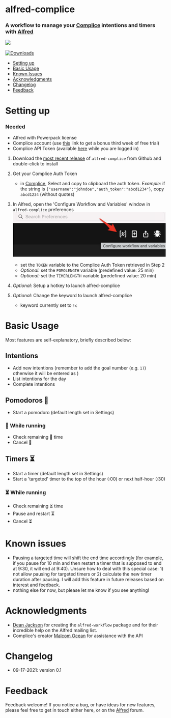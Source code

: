 # alfred-complice 

### A workflow to manage your [Complice](https://complice.co/) intentions and timers with  [Alfred](https://www.alfredapp.com/)



![](images/complice-screencast.gif "")
<a href="https://github.com/giovannicoppola/alfred-complice/releases/latest/">
  
  <img alt="Downloads"
       src="https://img.shields.io/github/downloads/giovannicoppola/alfred-complice/total?color=purple&label=Downloads"><br/>
</a>
<!-- MarkdownTOC autolink="true" bracket="round" depth="3" autoanchor="true" -->

- [Setting up](#setting-up)
- [Basic Usage](#usage)
- [Known Issues](#known-issues)
- [Acknowledgments](#acknowledgments)
- [Changelog](#changelog)
- [Feedback](#feedback)

<!-- /MarkdownTOC -->


<a name="setting-up"></a>
# Setting up

### Needed

- Alfred with Powerpack license
- Complice account (use [this](https://complice.co/?r=4z020qsycl) link to get a bonus third week of free trial)
- Complice API Token (available [here](https://complice.co/$USERNAME/auth_token) while you are logged in)




1. Download the [most recent release](https://github.com/giovannicoppola/alfred-complice/releases/latest) of `alfred-complice` from Github and double-click to install
2. Get your Complice Auth Token 
	- in [Complice](https://complice.co/$USERNAME/auth_token), Select and copy to clipboard the auth token. 
	_Example_: if the string is `{"username":"johndoe","auth_token":"abcd1234"}`, copy `abcd1234` (without quotes)

3. In Alfred, open the 'Configure Workflow and Variables' window in `alfred-complice` preferences
	<img src='images/alfred_prefs.png' width="500">	
			
	- set the `TOKEN` variable to the Complice Auth Token retrieved in Step 2
	- _Optional:_ set the `POMOLENGTH` variable (predefined value: 25 min)
	- _Optional:_ set the `TIMERLENGTH` variable (predefined value: 20 min)
	
4. _Optional:_ Setup a hotkey to launch alfred-complice
5. _Optional:_ Change the keyword to launch alfred-complice
	- keyword currently set to `!c`



<a name="usage"></a>
# Basic Usage 

Most features are self-explanatory, briefly described below:
## Intentions
- Add new intentions (remember to add the goal number (e.g. `1)`) otherwise it will be entered as )
- List intentions for the day
- Complete intentions

## Pomodoros 🍅
- Start a pomodoro (default length set in Settings) 

### 🍅 While running

- Check remaining 🍅 time
- Cancel 🍅

## Timers ⏳
- Start a timer (default length set in Settings) 
- Start a 'targeted' timer to the top of the hour (:00) or next half-hour (:30)

### ⏳ While running

- Check remaining ⏳ time 
- Pause and restart ⏳
- Cancel ⏳



<a name="known-issues"></a>
# Known issues 


- Pausing a targeted time will shift the end time accordingly (for example, if you pause for 10 min and then restart a timer that is supposed to end at 9:30, it will end at 9:40). Unsure how to deal with this special case: 1) not allow pausing for targeted timers or 2) calculate the new timer duration after pausing. I will add this feature in future releases based on interest and feedback. 
- nothing else for now, but please let me know if you see anything!

<a name="acknowledgments"></a>
# Acknowledgments

- [Dean Jackson](https://github.com/deanishe) for creating the `alfred-workflow` package and for their incredible help on the Alfred mailing list. 
- Complice's creator [Malcom Ocean](https://github.com/malcolmocean) for assistance with the API

<a name="changelog"></a>
# Changelog

- 09-17-2021: version 0.1

<a name="feedback"></a>
# Feedback

Feedback welcome! If you notice a bug, or have ideas for new features, please feel free to get in touch either here, or on the [Alfred](https://www.alfredforum.com) forum. 

